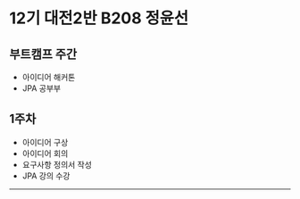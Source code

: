# 12기 대전2반 B208 정윤선

## 부트캠프 주간
- 아이디어 해커톤
- JPA 공부부

## 1주차 
- 아이디어 구상
- 아이디어 회의
- 요구사항 정의서 작성
- JPA 강의 수강
---